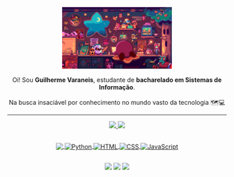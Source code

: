 <div align="center">
  
  <img src="https://github.com/GuiVaraneis/GuiVaraneis/blob/main/Kirby.gif?raw=true" width="50%" >


  <br>
  
  Oi! Sou **Guilherme Varaneis**, estudante de **bacharelado em Sistemas de Informação**.  
  <br>
  Na busca insaciável por conhecimento no mundo vasto da tecnologia 🗺️💻
  
</div>


---

<div align="center">
  <a href="https://github.com/GuiVaraneis">
  <img height="180em" src="https://github-readme-stats.vercel.app/api?username=GuiVaraneis&show_icons=true&count_private=true&hide=prs&theme=vue-dark"/>
  <img height="180em" src="https://github-readme-stats.vercel.app/api/top-langs/?username=GuiVaraneis&layout=compact&langs_count=7&theme=vue-dark"/>
</div>
  
## 

<div align="center">
    <img align="center" height="30" src="https://cdn.jsdelivr.net/gh/devicons/devicon@latest/icons/csharp/csharp-original.svg" />
    <img align="center" height="30" width="40" alt="Python" src="https://cdn.jsdelivr.net/gh/devicons/devicon/icons/python/python-original.svg">
    <img align="center" height="30" width="40" alt="HTML" src="https://cdn.jsdelivr.net/gh/devicons/devicon/icons/html5/html5-original.svg">
    <img align="center" height="30" width="40" alt="CSS" src="https://cdn.jsdelivr.net/gh/devicons/devicon/icons/css3/css3-original.svg">
    <img align="center" height="30" width="40" alt="JavaScript" src="https://cdn.jsdelivr.net/gh/devicons/devicon/icons/javascript/javascript-original.svg">
</div>

##

<div align="center"> 
  <a href="https://www.linkedin.com/in/guilherme-varaneis-77b560251/" target="_blank"><img src="https://img.shields.io/badge/-LinkedIn-%230077B5?style=for-the-badge&logo=linkedin&logoColor=white"></a>
  <a href = "mailto:guivaraneis@gmail.com" target="_blank"><img src="https://img.shields.io/badge/-Gmail-%23333?style=for-the-badge&logo=gmail&logoColor=white"></a>
  <a href="https://www.instagram.com/varaneis_gui/" target="_blank"><img src="https://img.shields.io/badge/-Instagram-%23E4405F?style=for-the-badge&logo=instagram&logoColor=white"></a>
</div>
